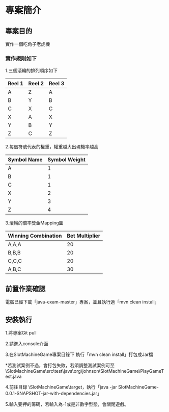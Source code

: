 # 專案簡介
## 專案目的

實作一個吃角子老虎機
### 實作規則如下

1.三個滾輪的排列順序如下

| Reel 1 | Reel 2 | Reel 3 |
|--------|--------|--------|
|A | Z | A |
|B | Y | B |
|C | X | C |
|X | A | X |
|Y | B | Y |
|Z | C | Z |

2.每個符號代表的權重，權重越大出現機率越高

| Symbol Name | Symbol Weight |
|-------------|--------------|
| A | 1 |
| B | 1 |
| C | 1 |
| X | 2 |
| Y | 3 |
| Z | 4 |

3.滾輪的倍率獎金Mapping圖

| Winning Combination | Bet Multiplier |
|-------------|----------------|
| A,A,A | 20  |
| B,B,B | 20  |
| C,C,C | 20  |
| A,B,C | 30  |


## 前置作業確認

電腦已經下載「java-exam-master」專案，並且執行過「mvn clean install」

## 安裝執行
1.將專案Git pull  

2.請進入console介面<CMD>  
  
3.在SlotMachineGame專案目錄下 執行「mvn clean install」打包成Jar檔  

*若測試案例不過，會打包失敗，若須調整測試案例可至 \SlotMachineGame\src\test\java\org\johnson\SlotMachineGame\PlayGameTest.java  

4.前往目錄 \SlotMachineGame\target，執行「java -jar SlotMachineGame-0.0.1-SNAPSHOT-jar-with-dependencies.jar」  

5.輸入要押的籌碼，若輸入為-1或是非數字型態，會關閉遊戲。